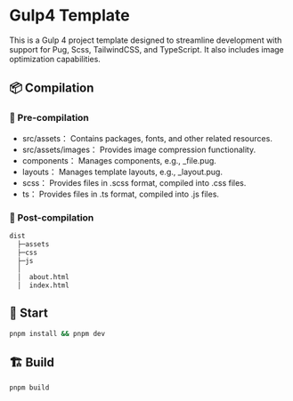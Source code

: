 # Gulp4 Template

This is a Gulp 4 project template designed to streamline development with support for Pug, Scss, TailwindCSS, and TypeScript. It also includes image optimization capabilities.

## 📦 Compilation

### 🚀 Pre-compilation

- src/assets： Contains packages, fonts, and other related resources.
- src/assets/images： Provides image compression functionality.
- components： Manages components, e.g., \_file.pug.
- layouts： Manages template layouts, e.g., \_layout.pug.
- scss： Provides files in .scss format, compiled into .css files.
- ts： Provides files in .ts format, compiled into .js files.

### 🎉 Post-compilation

```bash
dist
  ├─assets
  ├─css
  ├─js
  │
  │  about.html
  │  index.html
```

## 🚀 Start

```bash
pnpm install && pnpm dev
```

## 🏗️ Build

```bash
pnpm build
```
